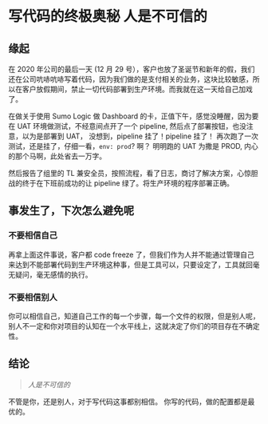 # 写代码的终极奥秘 人是不可信的


## 缘起

在 2020 年公司的最后一天 (12 月 29 号），客户也放了圣诞节和新年的假，我们还在公司吭哧吭哧写着代码，因为我们做的是支付相关的业务，这块比较敏感，所以在客户放假期间，禁止一切代码部署到生产环境。而我就在这一天给自己加戏了。

在做关于使用 Sumo Logic 做 Dashboard 的卡，正值下午，感觉没睡醒，因为要在 UAT 环境做测试，不经意间点开了一个 pipeline, 然后点了部署按钮，也没注意，以为是部署到 UAT， 没想到，pipeline 挂了！pipeline 挂了！ 再次跑了一次测试，还是挂了，仔细一看，`env: prod`? 啊？ 明明跑的 UAT 为撒是 PROD, 内心的那个马啊，此处省去一万字。

然后报告了组里的 TL 兼安全员，按照流程，看了日志，商讨了解决方案，心惊胆战的终于在下班前成功的让 pipeline 绿了。将生产环境的程序部署正确。

## 事发生了，下次怎么避免呢

### 不要相信自己

再拿上面这件事说，客户都 code freeze 了，但我们作为人并不能通过管理自己来达到不能部署代码到生产环境这种事，但是工具可以，只要设定了，工具就回毫无疑问，毫无感情的执行。

### 不要相信别人

你可以相信自己，知道自己工作的每一个步骤，每一个文件的权限，但是别人呢，别人不一定和你对项目的认知在一个水平线上，这就决定了你们的项目存在不确定性。

## 结论

> *人是不可信的*

不管是你，还是别人，对于写代码这事都别相信。 你写的代码，做的配置都是最优的。

